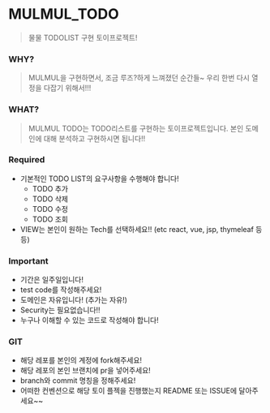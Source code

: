 # MULMUL_TODO
> 물물 TODOLIST 구현 토이프로젝트!

### WHY?
> MULMUL을 구현하면서, 조금 루즈?하게 느껴졌던 순간들~ 우리 한번 다시 열정을 다잡기 위해서!!!

### WHAT?
> MULMUL TODO는 TODO리스트를 구현하는 토이프로젝트입니다. 본인 도메인에 대해 분석하고 구현하시면 됩니다!!

### Required
- 기본적인 TODO LIST의 요구사항을 수행해야 합니다!
  + TODO 추가
  + TODO 삭제
  + TODO 수정
  + TODO 조회
- VIEW는 본인이 원하는 Tech를 선택하세요!! (etc react, vue, jsp, thymeleaf 등등)

### Important
- 기간은 일주일입니다!
- test code를 작성해주세요!
- 도메인은 자유입니다! (추가는 자유!)
- Security는 필요없습니다!!
- 누구나 이해할 수 있는 코드로 작성해야 합니다!

### GIT
- 해당 레포를 본인의 계정에 fork해주세요!
- 해당 레포의 본인 브랜치에 pr을 넣어주세요!
- branch와 commit 명칭을 정해주세요!
- 어떠한 컨벤션으로 해당 토이 플젝을 진행했는지 README 또는 ISSUE에 달아주세요~~
